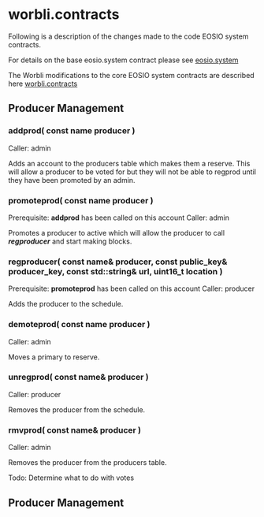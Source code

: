 # worbli.contracts



Following is a description of the changes made to the code EOSIO system contracts.

For details on the base eosio.system contract please see [eosio.system](https://github.com/EOSIO/eosio.contracts)

The Worbli modifications to the core EOSIO system contracts are described here [worbli.contracts](./worbli.contracts.md)

## Producer Management

### addprod( const name producer )
Caller: admin

Adds an account to the producers table which makes them a reserve.  This will allow a producer to be voted for but they will not be able to regprod until they have been promoted by an admin.

### promoteprod( const name producer )
Prerequisite: **addprod** has been called on this account
Caller: admin

Promotes a producer to active which will allow the producer to call ***regproducer*** and start making blocks.

### regproducer( const name& producer, const public_key& producer_key, const std::string& url, uint16_t location )
Prerequisite: **promoteprod** has been called on this account
Caller: producer

Adds the producer to the schedule.

### demoteprod( const name producer )
Caller: admin

Moves a primary to reserve.

### unregprod( const name& producer )
Caller: producer

Removes the producer from the schedule.

### rmvprod( const name& producer )
Caller: admin

Removes the producer from the producers table.  

Todo: Determine what to do with votes

## Producer Management




